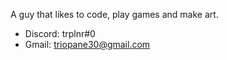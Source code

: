 A guy that likes to code, play games and make art.

- Discord: trplnr#0
- Gmail: triopane30@gmail.com

<!---
Trioplane/Trioplane is a ✨ special ✨ repository because its `README.md` (this file) appears on your GitHub profile.
You can click the Preview link to take a look at your changes.
--->
